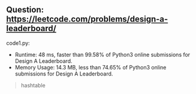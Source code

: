 ## Question: https://leetcode.com/problems/design-a-leaderboard/

code1.py:
* Runtime: 48 ms, faster than 99.58% of Python3 online submissions for Design A Leaderboard.
* Memory Usage: 14.3 MB, less than 74.65% of Python3 online submissions for Design A Leaderboard.
> hashtable